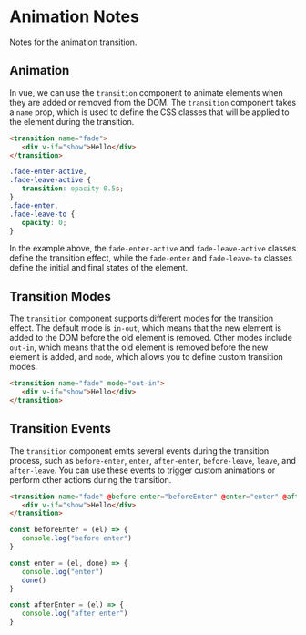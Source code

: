 # Animation Notes

Notes for the animation transition.

## Animation

In vue, we can use the `transition` component to animate elements when they are added or removed from the DOM. The `transition` component takes a `name` prop, which is used to define the CSS classes that will be applied to the element during the transition.

```html
<transition name="fade">
   <div v-if="show">Hello</div>
</transition>
```

```css
.fade-enter-active,
.fade-leave-active {
   transition: opacity 0.5s;
}
.fade-enter,
.fade-leave-to {
   opacity: 0;
}
```

In the example above, the `fade-enter-active` and `fade-leave-active` classes define the transition effect, while the `fade-enter` and `fade-leave-to` classes define the initial and final states of the element.

## Transition Modes

The `transition` component supports different modes for the transition effect. The default mode is `in-out`, which means that the new element is added to the DOM before the old element is removed. Other modes include `out-in`, which means that the old element is removed before the new element is added, and `mode`, which allows you to define custom transition modes.

```html
<transition name="fade" mode="out-in">
   <div v-if="show">Hello</div>
</transition>
```

## Transition Events

The `transition` component emits several events during the transition process, such as `before-enter`, `enter`, `after-enter`, `before-leave`, `leave`, and `after-leave`. You can use these events to trigger custom animations or perform other actions during the transition.

```html
<transition name="fade" @before-enter="beforeEnter" @enter="enter" @after-enter="afterEnter">
   <div v-if="show">Hello</div>
</transition>
```

```js
const beforeEnter = (el) => {
   console.log("before enter")
}

const enter = (el, done) => {
   console.log("enter")
   done()
}

const afterEnter = (el) => {
   console.log("after enter")
}
```
